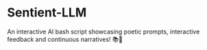 # Sentient-LLM
An interactive AI bash script showcasing poetic prompts, interactive feedback and continuous narratives! 📚🚀
